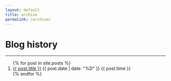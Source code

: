 ```yaml
---
layout: default
title: archive
permalink: /archive/
---
```


# Blog history
___

<ol class="monospace" reversed>
    {% for post in site.posts %}
    <li>
        <a href="{{ post.url }}">{{ post.title }}</a>
        <span class="mini">{{ post.date | date: "%D" }} {{ post.time }}</span>
    </li>
    {% endfor %}
</ol>